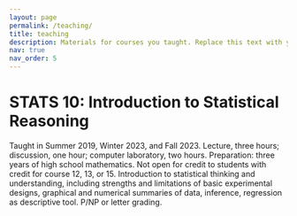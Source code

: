 ```yaml
---
layout: page
permalink: /teaching/
title: teaching
description: Materials for courses you taught. Replace this text with your description.
nav: true
nav_order: 5
---
```


# STATS 10: Introduction to Statistical Reasoning
Taught in Summer 2019, Winter 2023, and Fall 2023.
Lecture, three hours; discussion, one hour; computer laboratory, two hours. Preparation: three years of high school mathematics. Not open for credit to students with credit for course 12, 13, or 15. Introduction to statistical thinking and understanding, including strengths and limitations of basic experimental designs, graphical and numerical summaries of data, inference, regression as descriptive tool. P/NP or letter grading.
